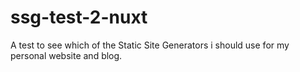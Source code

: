 # ssg-test-2-nuxt
A test to see which of the Static Site Generators i should use for my personal website and blog.
